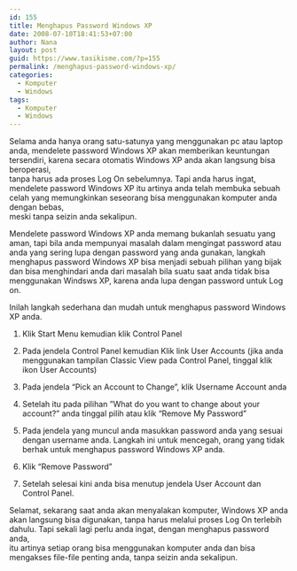 ```yaml
---
id: 155
title: Menghapus Password Windows XP
date: 2008-07-10T18:41:53+07:00
author: Nana
layout: post
guid: https://www.tasikisme.com/?p=155
permalink: /menghapus-password-windows-xp/
categories:
  - Komputer
  - Windows
tags:
  - Komputer
  - Windows
---
```

Selama anda hanya orang satu-satunya yang menggunakan pc atau laptop anda, mendelete password Windows XP akan memberikan keuntungan tersendiri, karena secara otomatis Windows XP anda akan langsung bisa beroperasi,  
tanpa harus ada proses Log On sebelumnya. Tapi anda harus ingat, mendelete password Windows XP itu artinya anda telah membuka sebuah celah yang memungkinkan seseorang bisa menggunakan komputer anda dengan bebas,  
meski tanpa seizin anda sekalipun.

Mendelete password Windows XP anda memang bukanlah sesuatu yang aman, tapi bila anda mempunyai masalah dalam mengingat password atau anda yang sering lupa dengan password yang anda gunakan, langkah menghapus password Windows XP bisa menjadi sebuah pilihan yang bijak dan bisa menghindari anda dari masalah bila suatu saat anda tidak bisa menggunakan Windsws XP, karena anda lupa dengan password untuk Log on.

Inilah langkah sederhana dan mudah untuk menghapus password Windows XP anda.

1. Klik Start Menu kemudian klik Control Panel

2. Pada jendela Control Panel kemudian Klik link User Accounts (jika anda menggunakan tampilan Classic View pada Control Panel, tinggal klik ikon User Accounts)

3. Pada jendela “Pick an Account to Change”, klik Username Account anda

4. Setelah itu pada pilihan ”What do you want to change about your account?” anda tinggal pilih atau klik “Remove My Password”

5. Pada jendela yang muncul anda masukkan password anda yang sesuai dengan username anda. Langkah ini untuk mencegah, orang yang tidak berhak untuk menghapus password Windows XP anda.

6. Klik “Remove Password”

7. Setelah selesai kini anda bisa menutup jendela User Account dan Control Panel.

Selamat, sekarang saat anda akan menyalakan komputer, Windows XP anda akan langsung bisa digunakan, tanpa harus melalui proses Log On terlebih dahulu. Tapi sekali lagi perlu anda ingat, dengan menghapus password anda,  
itu artinya setiap orang bisa menggunakan komputer anda dan bisa mengakses file-file penting anda, tanpa seizin anda sekalipun.